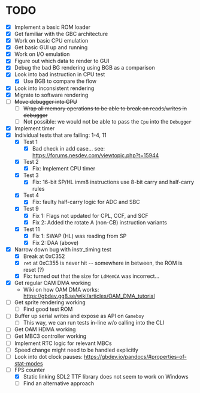 # TODO

- [x] Implement a basic ROM loader
- [x] Get familiar with the GBC architecture
- [x] Work on basic CPU emulation
- [x] Get basic GUI up and running
- [x] Work on I/O emulation
- [x] Figure out which data to render to GUI
- [x] Debug the bad BG rendering using BGB as a comparison
- [x] Look into bad instruction in CPU test
    - [x] Use BGB to compare the flow
- [x] Look into inconsistent rendering
- [x] Migrate to software rendering
- [ ] ~~Move debugger into CPU~~
    - [ ] ~~Wrap all memory operations to be able to break on reads/writes in debugger~~
    - [ ] Not possible: we would not be able to pass the `Cpu` into the `Debugger`
- [x] Implement timer
- [x] Individual tests that are failing: 1-4, 11
    - [x] Test 1
        - [x] Bad check in add case... see: https://forums.nesdev.com/viewtopic.php?t=15944
    - [x] Test 2
        - [x] Fix: Implement CPU timer
    - [x] Test 3
        - [x] Fix: 16-bit SP/HL imm8 instructions use 8-bit carry and half-carry rules
    - [x] Test 4
        - [x] Fix: faulty half-carry logic for ADC and SBC
    - [x] Test 9
        - [x] Fix 1: Flags not updated for CPL, CCF, and SCF
        - [x] Fix 2: Added the rotate A (non-CB) instruction variants
    - [x] Test 11
        - [x] Fix 1: SWAP (HL) was reading from SP
        - [x] Fix 2: DAA (above)
- [x] Narrow down bug with instr_timing test
    - [x] Break at 0xC352
    - [x] `ret` at 0xC355 is never hit -- somewhere in between, the ROM is reset (?)
    - [x] Fix: turned out that the size for `LdMemCA` was incorrect...
- [x] Get regular OAM DMA working
    - Wiki on how OAM DMA works: https://gbdev.gg8.se/wiki/articles/OAM_DMA_tutorial
- [ ] Get sprite rendering working
    - [ ] Find good test ROM
- [ ] Buffer up serial writes and expose as API on `Gameboy`
    - [ ] This way, we can run tests in-line w/o calling into the CLI
- [ ] Get OAM HDMA working
- [ ] Get MBC3 controller working
- [ ] Implement RTC logic for relevant MBCs
- [ ] Speed change might need to be handled explicitly
- [ ] Look into dot clock pauses: https://gbdev.io/pandocs/#properties-of-stat-modes
- [ ] FPS counter
    - [x] Static linking SDL2 TTF library does not seem to work on Windows
    - [ ] Find an alternative approach
